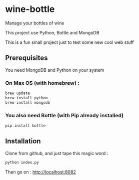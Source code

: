wine-bottle
===========

Manage your bottles of wine

This project use Python, Bottle and MongoDB

This is a fun small project just to test some new cool web stuff

Prerequisites
------------
You need MongoDB and Python on your system

### On Max OS (with homebrew) :
```sh
brew update
brew install python
brew install mongodb
```

### You also need Bottle (with Pip already installed)
```sh
pip install bottle
```

Installation
------------

Clone from github, and just tape this magic word :
```sh
python index.py
```

Then go on : [http://localhost:8082](http://localhost:8082)
